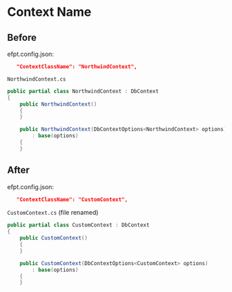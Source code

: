 # Context Name

## Before

efpt.config.json:

```json
   "ContextClassName": "NorthwindContext",
```

`NorthwindContext.cs`

```csharp
public partial class NorthwindContext : DbContext
{
    public NorthwindContext()
    {
    }

    public NorthwindContext(DbContextOptions<NorthwindContext> options)
        : base(options)
    {
    }
```

## After

efpt.config.json:

```json
   "ContextClassName": "CustomContext",
```

`CustomContext.cs` (file renamed)

```csharp
public partial class CustomContext : DbContext
{
    public CustomContext()
    {
    }

    public CustomContext(DbContextOptions<CustomContext> options)
        : base(options)
    {
    }
```
